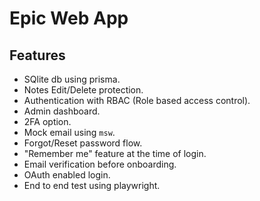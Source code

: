 # Epic Web App

## Features

- SQlite db using prisma.
- Notes Edit/Delete protection.
- Authentication with RBAC (Role based access control).
- Admin dashboard.
- 2FA option.
- Mock email using `msw`.
- Forgot/Reset password flow.
- "Remember me" feature at the time of login.
- Email verification before onboarding.
- OAuth enabled login.
- End to end test using playwright.

